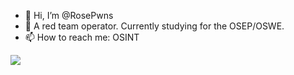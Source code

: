 - 👋 Hi, I’m @RosePwns
- 👀 A red team operator. Currently studying for the OSEP/OSWE. 
- 📫 How to reach me: OSINT

<img src="https://github.com/RosePwns/HTB_Challenges/blob/main/assets/gitme.PNG">
<!---
RoseHacks/RoseHacks is a ✨ special ✨ repository because its `README.md` (this file) appears on your GitHub profile.
You can click the Preview link to take a look at your changes.
--->
